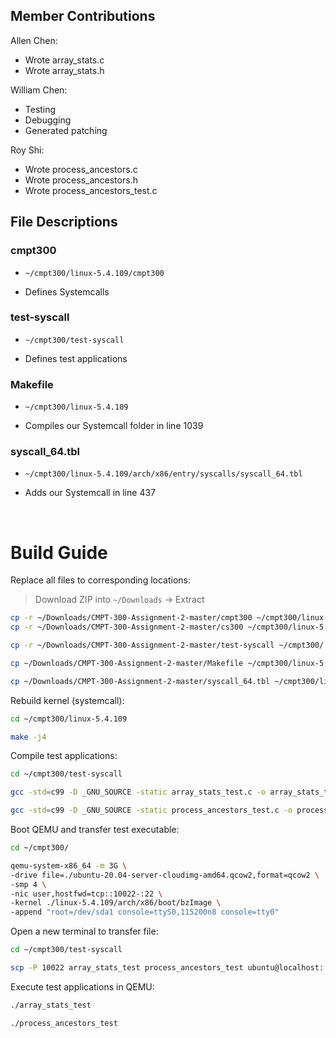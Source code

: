 ## Member Contributions

Allen Chen:

- Wrote array_stats.c
- Wrote array_stats.h
  
William Chen:

- Testing
- Debugging
- Generated patching

Roy Shi:

- Wrote process_ancestors.c
- Wrote process_ancestors.h
- Wrote process_ancestors_test.c

## File Descriptions 

### cmpt300 

- ``` ~/cmpt300/linux-5.4.109/cmpt300 ```

- Defines Systemcalls 

### test-syscall

- ``` ~/cmpt300/test-syscall ```

- Defines test applications 

### Makefile

- ``` ~/cmpt300/linux-5.4.109 ```

- Compiles our Systemcall folder in line 1039

### syscall_64.tbl

- ``` ~/cmpt300/linux-5.4.109/arch/x86/entry/syscalls/syscall_64.tbl ```

- Adds our Systemcall in line 437

<br/>

# Build Guide 

Replace all files to corresponding locations:

> Download ZIP into ```~/Downloads``` &#8594; Extract
```bash
cp -r ~/Downloads/CMPT-300-Assignment-2-master/cmpt300 ~/cmpt300/linux-5.4.109/
cp -r ~/Downloads/CMPT-300-Assignment-2-master/cs300 ~/cmpt300/linux-5.4.109/

cp -r ~/Downloads/CMPT-300-Assignment-2-master/test-syscall ~/cmpt300/

cp ~/Downloads/CMPT-300-Assignment-2-master/Makefile ~/cmpt300/linux-5.4.109

cp ~/Downloads/CMPT-300-Assignment-2-master/syscall_64.tbl ~/cmpt300/linux-5.4.109/arch/x86/entry/syscalls/syscall_64.tbl
```

Rebuild kernel (systemcall): 

```bash 
cd ~/cmpt300/linux-5.4.109

make -j4
```

Compile test applications: 

```bash
cd ~/cmpt300/test-syscall 

gcc -std=c99 -D _GNU_SOURCE -static array_stats_test.c -o array_stats_test 

gcc -std=c99 -D _GNU_SOURCE -static process_ancestors_test.c -o process_ancestors_test
```

Boot QEMU and transfer test executable: 

```bash
cd ~/cmpt300/

qemu-system-x86_64 -m 3G \
-drive file=./ubuntu-20.04-server-cloudimg-amd64.qcow2,format=qcow2 \
-smp 4 \
-nic user,hostfwd=tcp::10022-:22 \
-kernel ./linux-5.4.109/arch/x86/boot/bzImage \
-append "root=/dev/sda1 console=ttyS0,115200n8 console=tty0"

```
Open a new terminal to transfer file: 

```bash
cd ~/cmpt300/test-syscall 

scp -P 10022 array_stats_test process_ancestors_test ubuntu@localhost:
```


Execute test applications in QEMU: 

```bash
./array_stats_test

./process_ancestors_test
```

